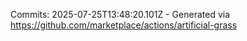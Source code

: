 Commits: 2025-07-25T13:48:20.101Z - Generated via https://github.com/marketplace/actions/artificial-grass
<br>
